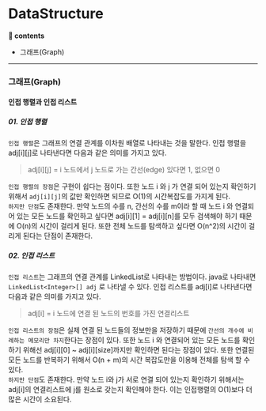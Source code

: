 # __DataStructure__

**:book: contents**
* 그래프(Graph)

---

### __그래프(Graph)__
#### 인접 행렬과 인접 리스트

##### 01. 인접 행렬

`인접 행렬`은 그래프의 연결 관계를 이차원 배열로 나타내는 것을 말한다. 인접 행렬을 adj[i][j]로 나타낸다면 다음과 같은 의미를 가지고 있다.
> adj[i][j] = i 노드에서 j 노드로 가는 간선(edge) 있다면 1, 없으면 0

`인접 행렬의 장점`은 구현이 쉽다는 점이다. 또한 노드 i 와 j 가 연결 되어 있는지 확인하기 위해서 `adj[i][j]`의 값만 확인하면 되므로 O(1)의 시간복잡도를 가지게 된다.  
`하지만 단점`도 존재한다. 만약 노드의 수를 n, 간선의 수를 m이라 할 때 노드 i 와 연결되어 있는 모든 노드를 확인하고 싶다면 adj[i][1] = adj[i][n]를 모두 검색해야 하기 때문에 O(n)의 시간이 걸리게 된다. 또한 전체 노드를 탐색하고 싶다면 O(n^2)의 시간이 걸리게 된다는 단점이 존재한다.

##### 02. 인접 리스트

`인접 리스트`는 그래프의 연결 관계를 LinkedList로 나타내는 방법이다. java로 나타내면 `LinkedList<Integer>[] adj` 로 나타낼 수 있다. 인접 리스트를 adj[i]로 나타낸다면 다음과 같은 의미를 가지고 있다.
> adj[i] = i 노드에 연결 된 노드의 번호를 가진 연결리스트

`인접 리스트의 장점`은 실제 연결 된 노드들의 정보만을 저장하기 때문에 `간선의 개수에 비례하는 메모리만 차지`한다는 장점이 있다. 또한 노드 i 와 연결되어 있는 모든 노드를 확인하기 위해선 adj[i][0] ~ adj[i][size]까지만 확인하면 된다는 장점이 있다. 또한 연결된 모든 노드를 반복하기 위해서 O(n + m)의 시간 복잡도만을 이용해 전체를 탐색 할 수 있다.  
`하지만 단점`도 존재한다. 만약 노드 i와 j가 서로 연결 되어 있는지 확인하기 위해서는 adj[i]의 연결리스트에 j를 원소로 갖는지 확인해야 한다. 이는 인접행렬의 O(1)보다 더 많은 시간이 소요된다.
